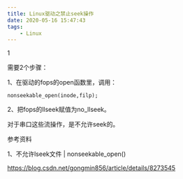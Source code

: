 ```yaml
---
title: Linux驱动之禁止seek操作
date: 2020-05-16 15:47:43
tags:
	- Linux
---
```


1

需要2个步骤：

1、在驱动的fops的open函数里，调用：

```
nonseekable_open(inode,filp);
```

2、把fops的llseek赋值为no_llseek。



对于串口这些流操作，是不允许seek的。



参考资料

1、不允许lseek文件 | nonseekable_open()

https://blog.csdn.net/gongmin856/article/details/8273545